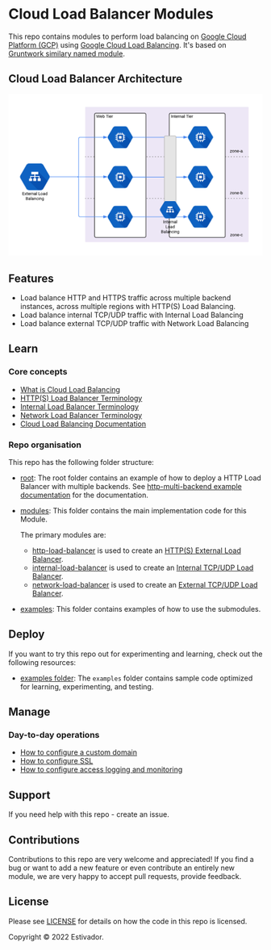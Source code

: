 # Cloud Load Balancer Modules

This repo contains modules to perform load balancing on [Google Cloud Platform (GCP)](https://cloud.google.com/) using [Google Cloud Load Balancing](https://cloud.google.com/load-balancing/). It's based on [Gruntwork similary named module](https://github.com/gruntwork-io/terraform-google-load-balancer).

## Cloud Load Balancer Architecture

![Cloud Load Balancer Architecture](https://github.com/Estivador/terraform-google-load-balancer/blob/master/_docs/cloud-load-balancer.png "Cloud Load Balancer Architecture")

## Features

- Load balance HTTP and HTTPS traffic across multiple backend instances, across multiple regions with HTTP(S) Load Balancing.
- Load balance internal TCP/UDP traffic with Internal Load Balancing
- Load balance external TCP/UDP traffic with Network Load Balancing

## Learn

### Core concepts

- [What is Cloud Load Balancing](https://github.com/Estivador/terraform-google-load-balancer/blob/master/modules/http-load-balancer/core-concepts.md#what-is-cloud-load-balancing)
- [HTTP(S) Load Balancer Terminology](https://github.com/Estivador/terraform-google-load-balancer/tree/master/modules/http-load-balancer/core-concepts.md#https-load-balancer-terminology)
- [Internal Load Balancer Terminology](https://github.com/Estivador/terraform-google-load-balancer/tree/master/modules/internal-load-balancer/core-concepts.md#internal-load-balancer-terminology)
- [Network Load Balancer Terminology](https://github.com/Estivador/terraform-google-load-balancer/tree/master/modules/network-load-balancer/core-concepts.md#network-load-balancer-terminology)
- [Cloud Load Balancing Documentation](https://cloud.google.com/load-balancing/)

### Repo organisation

This repo has the following folder structure:

- [root](https://github.com/Estivador/terraform-google-load-balancer/tree/master): The root folder contains an example of how to deploy a HTTP Load Balancer with multiple backends. See [http-multi-backend example documentation](https://github.com/Estivador/terraform-google-load-balancer/blob/master/examples/http-multi-backend) for the documentation.

- [modules](https://github.com/Estivador/terraform-google-load-balancer/blob/master/modules): This folder contains the main implementation code for this Module.

  The primary modules are:

  - [http-load-balancer](https://github.com/Estivador/terraform-google-load-balancer/blob/master/modules/http-load-balancer) is used to create an [HTTP(S) External Load Balancer](https://cloud.google.com/load-balancing/docs/https/).
  - [internal-load-balancer](https://github.com/Estivador/terraform-google-load-balancer/blob/master/modules/internal-load-balancer) is used to create an [Internal TCP/UDP Load Balancer](https://cloud.google.com/load-balancing/docs/internal/).
  - [network-load-balancer](https://github.com/Estivador/terraform-google-load-balancer/blob/master/modules/network-load-balancer) is used to create an [External TCP/UDP Load Balancer](https://cloud.google.com/load-balancing/docs/network/).

- [examples](https://github.com/Estivador/terraform-google-load-balancer/blob/master/examples): This folder contains examples of how to use the submodules.

## Deploy

If you want to try this repo out for experimenting and learning, check out the following resources:

- [examples folder](https://github.com/Estivador/terraform-google-load-balancer/blob/master/examples): The `examples` folder contains sample code optimized for learning, experimenting, and testing.

## Manage

### Day-to-day operations

- [How to configure a custom domain](https://github.com/Estivador/terraform-google-load-balancer/tree/master/modules/http-load-balancer/core-concepts.md#how-do-you-configure-a-custom-domain)
- [How to configure SSL](https://github.com/Estivador/terraform-google-load-balancer/tree/master/modules/http-load-balancer/core-concepts.md#how-do-you-configure-ssl)
- [How to configure access logging and monitoring](https://github.com/Estivador/terraform-google-load-balancer/tree/master/modules/http-load-balancer/core-concepts.md#how-do-you-configure-access-logging-and-monitoring)

## Support

If you need help with this repo - create an issue.

## Contributions

Contributions to this repo are very welcome and appreciated! If you find a bug or want to add a new feature or even contribute an entirely new module, we are very happy to accept pull requests, provide feedback.

## License

Please see [LICENSE](https://github.com/Estivador/terraform-google-load-balancer/blob/master/LICENSE.txt) for details on how the code in this repo is licensed.

Copyright &copy; 2022 Estivador.
